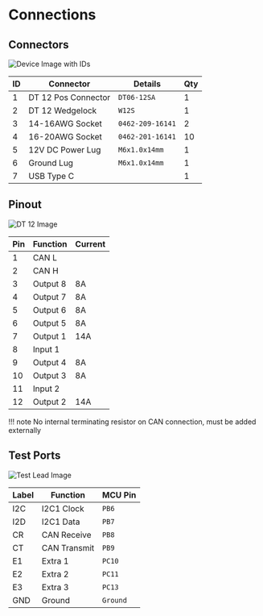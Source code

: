 # Connections

## Connectors

![Device Image with IDs](/DingoPDM/images/DingoPDM_v7_1_Case.png)

|ID| Connector           | Details         | Qty |
| -| ------------------- | --------------  | --- |
| 1| DT 12 Pos Connector | `DT06-12SA`     | 1   |
| 2| DT 12 Wedgelock     | `W12S`          | 1   |
| 3| 14-16AWG Socket     | `0462-209-16141`| 2   |
| 4| 16-20AWG Socket     | `0462-201-16141`| 10  |
| 5| 12V DC Power Lug    | `M6x1.0x14mm`   | 1   |
| 6| Ground Lug          | `M6x1.0x14mm`   | 1   |
| 7| USB Type C          |                 | 1   |

## Pinout

![DT 12 Image](/DingoPDM/images/DingoPDM_v7_1_Case.png)

| Pin | Function| Current |
| --- | ------- | ------- |
| 1   | CAN L   |         |
| 2   | CAN H   |         |
| 3   | Output 8| 8A      |
| 4   | Output 7| 8A      |
| 5   | Output 6| 8A      |
| 6   | Output 5| 8A      |
| 7   | Output 1| 14A     |
| 8   | Input 1 |         |
| 9   | Output 4| 8A      |
| 10  | Output 3| 8A      |
| 11  | Input 2 |         |
| 12  | Output 2| 14A     |

!!! note
    No internal terminating resistor on CAN connection, must be added externally

## Test Ports

![Test Lead Image](/DingoPDM/images/DingoPDM_v7_1_Case.png)

| Label | Function     | MCU Pin |
| ---   | ------------ | ------- |
| I2C   | I2C1 Clock   | `PB6`   |
| I2D   | I2C1 Data    | `PB7`   |
| CR    | CAN Receive  | `PB8`   |
| CT    | CAN Transmit | `PB9`   |
| E1    | Extra 1      | `PC10`  |
| E2    | Extra 2      | `PC11`  |
| E3    | Extra 3      | `PC13`  |
| GND   | Ground       | `Ground`|